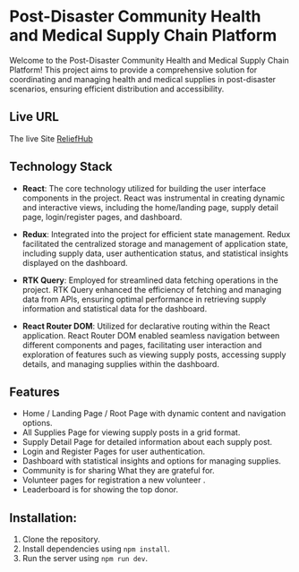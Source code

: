 # Post-Disaster Community Health and Medical Supply Chain Platform

Welcome to the Post-Disaster Community Health and Medical Supply Chain Platform! This project aims to provide a comprehensive solution for coordinating and managing health and medical supplies in post-disaster scenarios, ensuring efficient distribution and accessibility.

## Live URL

The live Site [ReliefHub](https://reliefhub.netlify.app)

## Technology Stack

- **React**: The core technology utilized for building the user interface components in the project. React was instrumental in creating dynamic and interactive views, including the home/landing page, supply detail page, login/register pages, and dashboard.

- **Redux**: Integrated into the project for efficient state management. Redux facilitated the centralized storage and management of application state, including supply data, user authentication status, and statistical insights displayed on the dashboard.

- **RTK Query**: Employed for streamlined data fetching operations in the project. RTK Query enhanced the efficiency of fetching and managing data from APIs, ensuring optimal performance in retrieving supply information and statistical data for the dashboard.

- **React Router DOM**: Utilized for declarative routing within the React application. React Router DOM enabled seamless navigation between different components and pages, facilitating user interaction and exploration of features such as viewing supply posts, accessing supply details, and managing supplies within the dashboard.

## Features

- Home / Landing Page / Root Page with dynamic content and navigation options.
- All Supplies Page for viewing supply posts in a grid format.
- Supply Detail Page for detailed information about each supply post.
- Login and Register Pages for user authentication.
- Dashboard with statistical insights and options for managing supplies.
- Community is for sharing What they are grateful for.
- Volunteer pages for registration a new volunteer .
- Leaderboard is for showing the top donor.

## Installation:

1. Clone the repository.
2. Install dependencies using `npm install`.
3. Run the server using `npm run dev`.
